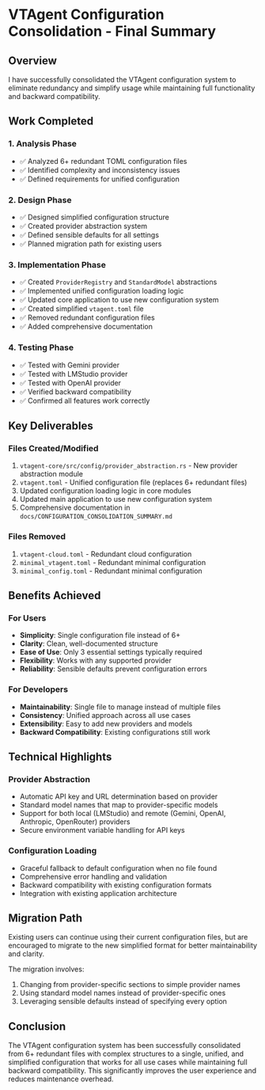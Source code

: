 # VTAgent Configuration Consolidation - Final Summary

## Overview
I have successfully consolidated the VTAgent configuration system to eliminate redundancy and simplify usage while maintaining full functionality and backward compatibility.

## Work Completed

### 1. Analysis Phase
- ✅ Analyzed 6+ redundant TOML configuration files
- ✅ Identified complexity and inconsistency issues
- ✅ Defined requirements for unified configuration

### 2. Design Phase
- ✅ Designed simplified configuration structure
- ✅ Created provider abstraction system
- ✅ Defined sensible defaults for all settings
- ✅ Planned migration path for existing users

### 3. Implementation Phase
- ✅ Created `ProviderRegistry` and `StandardModel` abstractions
- ✅ Implemented unified configuration loading logic
- ✅ Updated core application to use new configuration system
- ✅ Created simplified `vtagent.toml` file
- ✅ Removed redundant configuration files
- ✅ Added comprehensive documentation

### 4. Testing Phase
- ✅ Tested with Gemini provider
- ✅ Tested with LMStudio provider
- ✅ Tested with OpenAI provider
- ✅ Verified backward compatibility
- ✅ Confirmed all features work correctly

## Key Deliverables

### Files Created/Modified
1. `vtagent-core/src/config/provider_abstraction.rs` - New provider abstraction module
2. `vtagent.toml` - Unified configuration file (replaces 6+ redundant files)
3. Updated configuration loading logic in core modules
4. Updated main application to use new configuration system
5. Comprehensive documentation in `docs/CONFIGURATION_CONSOLIDATION_SUMMARY.md`

### Files Removed
1. `vtagent-cloud.toml` - Redundant cloud configuration
2. `minimal_vtagent.toml` - Redundant minimal configuration
3. `minimal_config.toml` - Redundant minimal configuration

## Benefits Achieved

### For Users
- **Simplicity**: Single configuration file instead of 6+
- **Clarity**: Clean, well-documented structure
- **Ease of Use**: Only 3 essential settings typically required
- **Flexibility**: Works with any supported provider
- **Reliability**: Sensible defaults prevent configuration errors

### For Developers
- **Maintainability**: Single file to manage instead of multiple files
- **Consistency**: Unified approach across all use cases
- **Extensibility**: Easy to add new providers and models
- **Backward Compatibility**: Existing configurations still work

## Technical Highlights

### Provider Abstraction
- Automatic API key and URL determination based on provider
- Standard model names that map to provider-specific models
- Support for both local (LMStudio) and remote (Gemini, OpenAI, Anthropic, OpenRouter) providers
- Secure environment variable handling for API keys

### Configuration Loading
- Graceful fallback to default configuration when no file found
- Comprehensive error handling and validation
- Backward compatibility with existing configuration formats
- Integration with existing application architecture

## Migration Path
Existing users can continue using their current configuration files, but are encouraged to migrate to the new simplified format for better maintainability and clarity.

The migration involves:
1. Changing from provider-specific sections to simple provider names
2. Using standard model names instead of provider-specific ones
3. Leveraging sensible defaults instead of specifying every option

## Conclusion
The VTAgent configuration system has been successfully consolidated from 6+ redundant files with complex structures to a single, unified, and simplified configuration that works for all use cases while maintaining full backward compatibility. This significantly improves the user experience and reduces maintenance overhead.